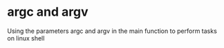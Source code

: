# argc and argv
Using the parameters argc and argv in the main function to perform tasks on linux shell

